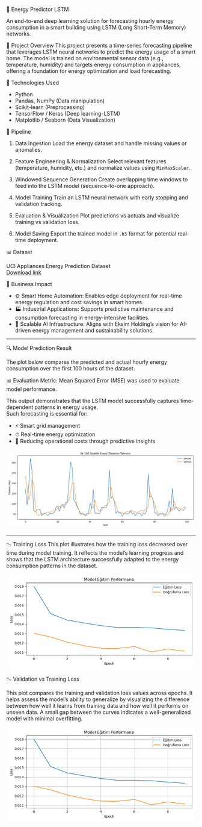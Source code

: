 🔌 Energy Predictor LSTM

An end-to-end deep learning solution for forecasting hourly energy consumption in a smart building using LSTM (Long Short-Term Memory) networks.

📌 Project Overview
This project presents a time-series forecasting pipeline that leverages LSTM neural networks to predict the energy usage of a smart home. The model is trained on environmental sensor data (e.g., temperature, humidity) and targets energy consumption in appliances, offering a foundation for energy optimization and load forecasting.



🧠 Technologies Used

- Python
- Pandas, NumPy (Data manipulation)
- Scikit-learn (Preprocessing)
- TensorFlow / Keras (Deep learning-LSTM)
- Matplotlib / Seaborn (Data Visualization)

 🔄 Pipeline


1. Data Ingestion
   Load the energy dataset and handle missing values or anomalies.

2. Feature Engineering & Normalization
   Select relevant features (temperature, humidity, etc.) and normalize values using `MinMaxScaler`.

3. Windowed Sequence Generation
   Create overlapping time windows to feed into the LSTM model (sequence-to-one approach).

4. Model Training
   Train an LSTM neural network with early stopping and validation tracking.

5. Evaluation & Visualization
   Plot predictions vs actuals and visualize training vs validation loss.

6. Model Saving 
   Export the trained model in `.h5` format for potential real-time deployment. 

 📊 Dataset

UCI Appliances Energy Prediction Dataset  
[Download link](https://archive.ics.uci.edu/ml/machine-learning-databases/00374/energydata_complete.csv)

 🧩 Business Impact


- ⚙️ Smart Home Automation: Enables edge deployment for real-time energy regulation and cost savings in smart homes.
- 🏭 Industrial Applications: Supports predictive maintenance and consumption forecasting in energy-intensive facilities.
- 🔌 Scalable AI Infrastructure: Aligns with Eksim Holding’s vision for AI-driven energy management and sustainability solutions.





---


 🔍 Model Prediction Result

The plot below compares the predicted and actual hourly energy consumption over the first 100 hours of the dataset.

📊 Evaluation Metric: Mean Squared Error (MSE) was used to evaluate model performance.

This output demonstrates that the LSTM model successfully captures time-dependent patterns in energy usage.  
Such forecasting is essential for:

- ⚡ Smart grid management  
- ⏱ Real-time energy optimization  
- 💸 Reducing operational costs through predictive insights

![Tahmin Görseli](prediction_plot.png)

---

📉 Training Loss
This plot illustrates how the training loss decreased over time during model training.
It reflects the model’s learning progress and shows that the LSTM architecture successfully adapted to the energy consumption patterns in the dataset.

![Eğitim Loss Grafiği](training_loss_plot.png)

📉 Validation vs Training Loss

This plot compares the training and validation loss values across epochs.
It helps assess the model’s ability to generalize by visualizing the difference between how well it learns from training data and how well it performs on unseen data.
A small gap between the curves indicates a well-generalized model with minimal overfitting.

![Validation vs Training Loss](val_vs_train_loss.png)

